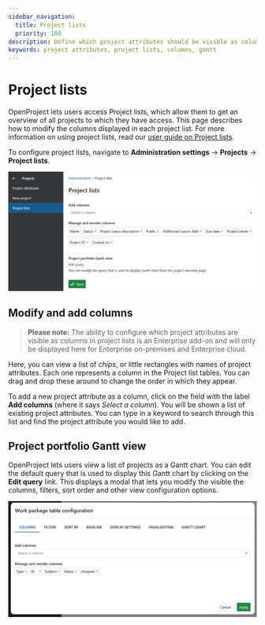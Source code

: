 ```yaml
---
sidebar_navigation:
  title: Project lists
  priority: 100
description: Define which project attributes should be visible as columns in the cross-project global project lists and Gantt views
keywords: project attributes, project lists, columns, gantt
---
```


# Project lists

OpenProject lets users access Project lists, which allow them to get an overview of all projects to which they have access. This page describes how to modify the columns displayed in each project list. For more information on using project lists, read our [user guide on Project lists](../../../user-guide/projects/project-lists).

To configure project lists, navigate to **Administration settings** → **Projects** → **Project lists**.

![Project lists in OpenProject administration](open_project_system_guide_projects_project_lists.png)

## Modify and add columns

> **Please note:** The ability to configure which project attributes are visible as columns in project lists is an Enterprise add-on and will only be displayed here for Enterprise on-premises and Enterprise cloud.

Here, you can view a list of *chips*, or little rectangles with names of project attributes. Each one represents a column in the Project list tables. You can drag and drop these around to change the order in which they appear.

To add a new project attribute as a column, click on the field with the label **Add columns** (where it says *Select a column*). You will be shown a list of existing project attributes. You can type in a keyword to search through this list and find the project attribute you would like to add.

## Project portfolio Gantt view

OpenProject lets users view a list of projects as a Gantt chart. You can edit the default query that is used to display this Gantt chart by clicking on the **Edit query** link. This displays a modal that lets you modify the visible the columns, filters, sort order and other view configuration options.

![Work package table configuration in OpenProject administration](open_project_system_guide_projects_project_lists_gannt_query.png)

